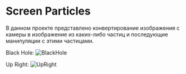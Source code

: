 # Screen Particles

В данном проекте представлено конвертирование изображения с камеры в изображение из каких-либо частиц и последующие манипуляции с этими частицами.

Black Hole:
![BlackHole](https://github.com/VladimirShat/Screen-Particles/blob/main/Gifs/BlackHole.gif)

Up Right:
![UpRight](https://github.com/VladimirShat/Screen-Particles/blob/main/Gifs/UpRight.gif)
